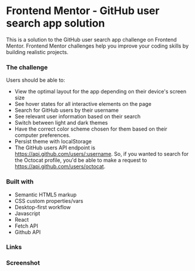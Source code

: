 # Frontend Mentor - GitHub user search app solution

This is a solution to the GitHub user search app challenge on Frontend Mentor. Frontend Mentor challenges help you improve your coding skills by building realistic projects.

### The challenge

Users should be able to:

- View the optimal layout for the app depending on their device's screen size
- See hover states for all interactive elements on the page
- Search for GitHub users by their username
- See relevant user information based on their search
- Switch between light and dark themes
- Have the correct color scheme chosen for them based on their computer preferences.
- Persist theme with localStorage
- The GitHub users API endpoint is https://api.github.com/users/:username.
  So, if you wanted to search for the Octocat profile, you'd be able to make a request to https://api.github.com/users/octocat.

### Built with

- Semantic HTML5 markup
- CSS custom properties/vars
- Desktop-first workflow
- Javascript
- React
- Fetch API
- Github API

### Links

### Screenshot
